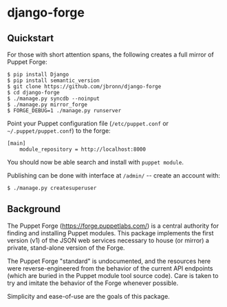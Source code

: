 django-forge
============

Quickstart
----------

For those with short attention spans, the following creates a full
mirror of Puppet Forge:

    $ pip install Django
    $ pip install semantic_version
    $ git clone https://github.com/jbronn/django-forge
    $ cd django-forge
    $ ./manage.py syncdb --noinput
    $ ./manage.py mirror_forge
    $ FORGE_DEBUG=1 ./manage.py runserver

Point your Puppet configuration file (`/etc/puppet.conf` or
`~/.puppet/puppet.conf`) to the forge:

    [main]
        module_repository = http://localhost:8000

You should now be able search and install with `puppet module`.

Publishing can be done with interface at `/admin/` -- create an account
with:

    $ ./manage.py createsuperuser

Background
----------

The Puppet Forge (https://forge.puppetlabs.com/) is a central authority for
finding and installing Puppet modules.  This package implements the first
version (v1) of the JSON web services necessary to house (or mirror) a
private, stand-alone version of the Forge.

The Puppet Forge "standard" is undocumented, and the resources here were
reverse-engineered from the behavior of the current API endpoints (which
are buried in the Puppet module tool source code).  Care is taken to
try and imitate the behavior of the Forge whenever possible.

Simplicity and ease-of-use are the goals of this package.
